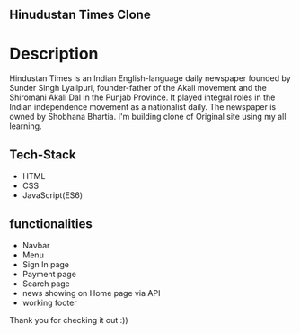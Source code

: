 ## Hinudustan Times Clone

# Description
Hindustan Times is an Indian English-language daily newspaper founded by Sunder Singh Lyallpuri, founder-father of the Akali movement and the Shiromani Akali Dal in the Punjab Province. It played integral roles in the Indian independence movement as a nationalist daily. The newspaper is owned by Shobhana Bhartia. I'm building clone of Original site using my all learning.

## Tech-Stack
- HTML
- CSS
- JavaScript(ES6)

## functionalities
- Navbar
- Menu
- Sign In page
- Payment page
- Search page
- news showing on Home page via API
- working footer

Thank you for checking it out :))

